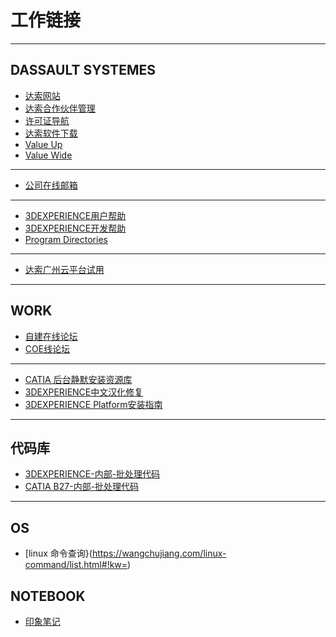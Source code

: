 # 工作链接


---
## DASSAULT SYSTEMES

- [达索网站](https://www.3ds.com)
- [达索合作伙伴管理](https://dspart001-eu1-partners-ifwe.3dexperience.3ds.com/)
- [许可证导航](https://media.3ds.com/smartclass/PN_PRODUCTION/PortfolioNavigator.html)
- [达索软件下载](https://software.3ds.com/orders)
- [Value Up](https://3dsvalueup.com/login.do)
- [Value Wide](https://3dsvaluewide.com/login.do)

---

- [公司在线邮箱](https://mail.dastc.com)

---
- [3DEXPERIENCE用户帮助](https://www.3ds.com/support/documentation/users-guides/)
- [3DEXPERIENCE开发帮助](https://www.3ds.com/support/documentation/developers-guides/)
- [Program Directories](https://media.3ds.com/support/progdir/all/)
---
- [达索广州云平台试用](https://r1132100503382-eu1-3dswym.3dexperience.3ds.com/)

---
## WORK

- [自建在线论坛](https://dsbim.vip.cpolar.cn/forum.php)
- [COE线论坛](https://www.coe.org/p/fo/et/)
---

- [CATIA 后台静默安装资源库](https://gitee.com/xuscode/ds-nativeapps-installer)
- [3DEXPERIENCE中文汉化修复](https://gitee.com/xuscode/cat-language/)
- [3DEXPERIENCE Platform安装指南](https://xuscode.github.io/enovia-installation.github.io/)

---
## 代码库
- [3DEXPERIENCE-内部-批处理代码](https://gitee.com/xuscode1/catia-v6-batch)
- [CATIA B27-内部-批处理代码](https://gitee.com/xuscode/CAAV5B27)

---
## OS
- [linux 命令查询}(https://wangchujiang.com/linux-command/list.html#!kw=)


## NOTEBOOK

- [印象笔记](https://www.yinxiang.com/)
[]()
[]()
[]()
[]()
[]()
[]()
[]()
[]()


